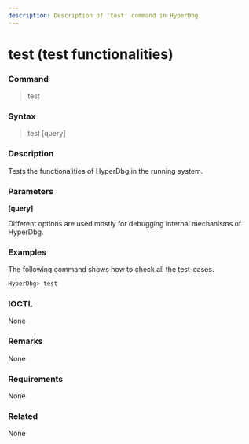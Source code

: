 ```yaml
---
description: Description of 'test' command in HyperDbg.
---
```


# test (test functionalities)

### Command

> test

### Syntax

> test \[query]

### Description

Tests the functionalities of HyperDbg in the running system.

### Parameters

**\[query]**

Different options are used mostly for debugging internal mechanisms of HyperDbg.

### Examples

The following command shows how to check all the test-cases.

```cpp
HyperDbg> test
```

### IOCTL

None

### Remarks

None

### Requirements

None

### Related

None
